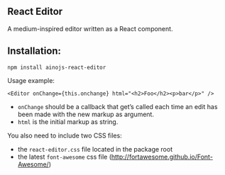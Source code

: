 React Editor
------------

A medium-inspired editor written as a React component.

Installation:
-------------

    npm install ainojs-react-editor

Usage example:

    <Editor onChange={this.onchange} html="<h2>Foo</h2><p>bar</p>" />

- `onChange` should be a callback that get’s called each time an edit has been made with the new markup as argument. 
- `html` is the initial markup as string.

You also need to include two CSS files:

- the `react-editor.css` file located in the package root
- the latest `font-awesome` css file (http://fortawesome.github.io/Font-Awesome/)
